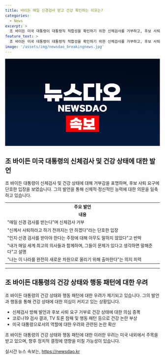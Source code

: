 ```yaml
---
title: 바이든 매일 신경검사 받고 건강 확인하는 이유는?
categories:
  - News
excerpt: >
  조 바이든 미국 대통령이 대통령직 적합성을 확인하기 위한 신체검사를 거부하고, 후보 사퇴 압박에 신께서 사퇴하라고 하기 전까지는 안 하겠다라고 단언했다. 인지능력 감퇴 논란을 일축하며, 전능하신 신이 내려와서 그렇게 하라고 할 때만 물러나겠다고 밝혔으며, 건강 상태와 능력에 대한 의문에 대해 매일 신체검사를 받고 의사들이 함께하며 문제가 있다면 말해준다고 주장했다. 이러한 발언들을 통해 바이든 대통령의 대응이 관측되었다.
feature_text: >
  조 바이든 미국 대통령이 대통령직 적합성을 확인하기 위한 신체검사를 거부하고, 후보 사퇴 압박에 신께서 사퇴하라고 하기 전까지는 안 하겠다라고 단언했다. 인지능력 감퇴 논란을 일축하며, 전능하신 신이 내려와서 그렇게 하라고 할 때만 물러나겠다고 밝혔으며, 건강 상태와 능력에 대한 의문에 대해 매일 신체검사를 받고 의사들이 함께하며 문제가 있다면 말해준다고 주장했다. 이러한 발언들을 통해 바이든 대통령의 대응이 관측되었다.
image: '/assets/img/newsdao_breakingnews.jpg'
---
```


<p><img src="/assets/img/newsdao_breakingnews.jpg" alt="flaretime 속보" /></p>

<h2 data-ke-size="size26">조 바이든 미국 대통령의 신체검사 및 건강 상태에 대한 발언</h2>

<p data-ke-size="size16">조 바이든 대통령이 신체검사 및 건강 상태에 대해 거부감을 표명하며, 후보 사퇴 요구에 단호한 입장을 보였습니다. 그의 발언을 통해 신체적·정신적인 능력에 대한 의문을 일축하고 있습니다.</p>

<table>
    <tbody>
        <tr>
            <td style="text-align: center; height: 17px;"><b>주요 발언</b></td>
        </tr>
        <tr>
            <td style="text-align: center; height: 17px;"><b>내용</b></td>
        </tr>
        <tr>
            <td style="text-align: left; height: 17px;">"매일 신경 검사를 받는다"며 신체검사 거부</td>
        </tr>
        <tr>
            <td style="text-align: left; height: 17px;">"신께서 사퇴하라고 하기 전까지는 안 하겠다"라는 단호한 입장</td>
        </tr>
        <tr>
            <td style="text-align: left; height: 17px;">"인지·신경 검사를 받아야 한다는 주장에 대해 아무도 말하지 않았다"고 반박</td>
        </tr>
        <tr>
            <td style="text-align: left; height: 17px;">"내가 매일 세계 최고의 의사들과 함께하며, 그들이 문제가 있다고 생각하면 말해준다"고 설명</td>
        </tr>
        <tr>
            <td style="text-align: left; height: 17px;">"나는 이 나라를 완전히 새로운 차원으로 올리기 위해 출마한다"는 의지 피력</td>
        </tr>
    </tbody>
</table>

<hr>

<h2 data-ke-size="size26">조 바이든 대통령의 건강 상태와 행동 패턴에 대한 우려</h2>

<p data-ke-size="size16">조 바이든 대통령의 건강 상태와 행동 패턴에 대한 우려가 제기되고 있습니다. 그의 발언과 행동을 통해 건강 상태에 대한 의심이 커지고 있는 상황입니다.</p>

<ul>
    <li>신체검사 방해 발언과 후보 사퇴 요구 거부로 건강 상태에 대한 의심 증폭</li>
    <li>코로나19 검사 결과, TV 토론 참패 및 행동 패턴 등으로 건강 논란 부상</li>
    <li>미국 대통령으로서의 역할에 대한 우려와 관련된 논란 확산</li>
</ul>

<p data-ke-size="size16">조 바이든 대통령의 건강 상태와 행동 패턴에 대한 이러한 우려는 미국 내외에서 주목을 받고 있으며, 향후 정치적 결정에 영향을 미칠 가능성이 있습니다.</p>
실시간 뉴스 속보는, <a href="https://newsdao.kr" rel="dofollow">https://newsdao.kr</a>



